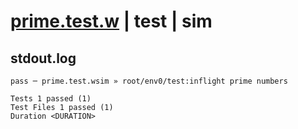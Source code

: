 # [prime.test.w](../../../../../../examples/tests/sdk_tests/math/prime.test.w) | test | sim

## stdout.log
```log
pass ─ prime.test.wsim » root/env0/test:inflight prime numbers
 
Tests 1 passed (1)
Test Files 1 passed (1)
Duration <DURATION>
```

